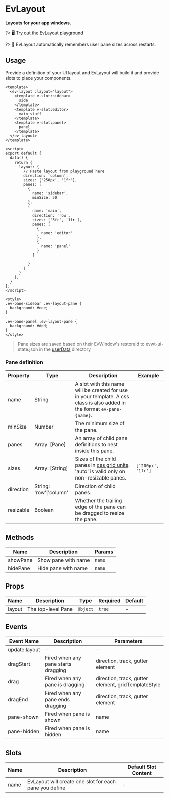 # EvLayout

**Layouts for your app windows.**

?> 🖥 [Try out the EvLayout playground](https://evwt-layout-playground.netlify.app/)

?> 🧠 EvLayout automatically remembers user pane sizes across restarts.


## Usage

Provide a definition of your UI layout and EvLayout will build it and provide slots to place your components.

```vue
<template>
  <ev-layout :layout="layout">
    <template v-slot:sidebar>
      side
    </template>
    <template v-slot:editor>
      main stuff
    </template>
    <template v-slot:panel>
      panel
    </template>
  </ev-layout>
</template>

<script>
export default {
  data() {
    return {
      layout: {
        // Paste layout from playground here
        direction: 'column',
        sizes: ['250px', '1fr'],
        panes: [
          {
            name: 'sidebar',
            minSize: 50
          },
          {
            name: 'main',
            direction: 'row',
            sizes: ['3fr', '1fr'],
            panes: [
              {
                name: 'editor'
              },
              {
                name: 'panel'
              }
            ]

          }
        ]
      }
    };
  }
};
</script>

<style>
.ev-pane-sidebar .ev-layout-pane {
  background: #eee;
}

.ev-pane-panel .ev-layout-pane {
  background: #ddd;
}
</style>
```

> Pane sizes are saved based on their EvWindow's restoreId to evwt-ui-state.json in the [userData](https://www.electronjs.org/docs/api/app#appgetpathname) directory

### Pane definition

| Property | Type | Description | Example
| --- | --- | --- | --- |
| name | String | A slot with this name will be created for use in your template. A css class is also added in the format `ev-pane-{name}`. ||
| minSize | Number | The minimum size of the pane. ||
| panes | Array: \[Pane] | An array of child pane definitions to nest inside this pane. ||
| sizes | Array: \[String] | Sizes of the child panes in [css grid units](https://developer.mozilla.org/en-US/docs/Web/CSS/CSS_Grid_Layout/Basic_Concepts_of_Grid_Layout). 'auto' is valid only on non-resizable panes. | `['200px', '1fr']` |
| direction | String: 'row'\|'column' | Direction of child panes. ||
| resizable | Boolean | Whether the trailing edge of the pane can be dragged to resize the pane. ||


## Methods

|Name|Description|Params
|---|---|---|
|showPane|Show pane with name|`name`|
|hidePane|Hide pane with name|`name`|




## Props

<!-- @vuese:EvLayout:props:start -->
|Name|Description|Type|Required|Default|
|---|---|---|---|---|
|layout|The top-level Pane|`Object`|`true`|-|

<!-- @vuese:EvLayout:props:end -->


## Events

<!-- @vuese:EvLayout:events:start -->
|Event Name|Description|Parameters|
|---|---|---|
|update:layout|-|-|
|dragStart|Fired when any pane starts dragging| direction, track, gutter element|
|drag|Fired when any pane is dragging| direction, track, gutter element, gridTemplateStyle|
|dragEnd|Fired when any pane ends dragging| direction, track, gutter element|
|pane-shown|Fired when pane is shown| name|
|pane-hidden|Fired when pane is hidden| name|

<!-- @vuese:EvLayout:events:end -->


## Slots

<!-- @vuese:EvLayout:slots:start -->
|Name|Description|Default Slot Content|
|---|---|---|
|name|EvLayout will create one slot for each pane you define|-|

<!-- @vuese:EvLayout:slots:end -->






